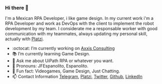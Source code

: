 ### Hi there 👋

I'm a Mexican RPA Developer, i like game design. In my current work i'm a RPA Developer and work as DevOps with the client to implement the robot development by my team.
I considerate me a responsable worker with good communication with my teammates, always updating my personal skill, actually with [Platzi](https://platzi.com/@jfespanolito/).

- :octocat: I’m currently working on [Axxis Consulting](http://axxisconsulting.com.mx/)
- :books: I’m currently learning Game Design.
- 💬 Ask me about UiPath RPA or whatever you want.
- :dart: Pronouns: JFEspanolito, Espanolito.
- :space_invader: Fun fact: Videogames, Game Design, Just Chatting.
- 📫 Contact Information
[Telegram](https://t.me/jfespanolito), [Platzi](https://platzi.com/@jfespanolito/), [Twitter](https://twitter.com/JFEspanolito), [Github](https://github.com/JFEspanolito), [LinkedIn](https://www.linkedin.com/in/jfespanolito/)


<!--
**JFEspanolito/JFEspanolito** is a ✨ _special_ ✨ repository because its `README.md` (this file) appears on your GitHub profile.
Here are some ideas to get you started:
- 👯 I’m looking to collaborate on ... 
- 🤔 I’m looking for help with ...
-->
